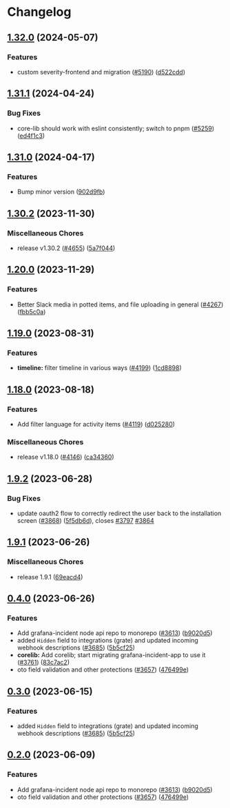# Changelog

## [1.32.0](https://github.com/grafana/incident/compare/incident-api-node-v1.31.1...incident-api-node-v1.32.0) (2024-05-07)


### Features

* custom severity-frontend and migration  ([#5190](https://github.com/grafana/incident/issues/5190)) ([d522cdd](https://github.com/grafana/incident/commit/d522cddbdff6c10ab185ac268088678c40d7dbae))

## [1.31.1](https://github.com/grafana/incident/compare/incident-api-node-v1.31.0...incident-api-node-v1.31.1) (2024-04-24)


### Bug Fixes

* core-lib should work with eslint consistently; switch to pnpm ([#5259](https://github.com/grafana/incident/issues/5259)) ([ed4f1c3](https://github.com/grafana/incident/commit/ed4f1c3170aed6d4f13ab583822f85c4bb5f032e))

## [1.31.0](https://github.com/grafana/incident/compare/incident-api-node-v1.30.2...incident-api-node-v1.31.0) (2024-04-17)


### Features

* Bump minor version ([902d9fb](https://github.com/grafana/incident/commit/902d9fb1baa095fa6ca5df79890147e8c9dcc284))

## [1.30.2](https://github.com/grafana/incident/compare/incident-api-node-v1.20.0...incident-api-node-v1.30.2) (2023-11-30)


### Miscellaneous Chores

* release v1.30.2 ([#4655](https://github.com/grafana/incident/issues/4655)) ([5a7f044](https://github.com/grafana/incident/commit/5a7f0447ca2a984085706d7e90ee3b035a8f1abe))

## [1.20.0](https://github.com/grafana/incident/compare/incident-api-node-v1.19.0...incident-api-node-v1.20.0) (2023-11-29)


### Features

* Better Slack media in potted items, and file uploading in general ([#4267](https://github.com/grafana/incident/issues/4267)) ([fbb5c0a](https://github.com/grafana/incident/commit/fbb5c0a60422ac16fae4cbec69215be7e25082de))

## [1.19.0](https://github.com/grafana/incident/compare/incident-api-node-v1.18.0...incident-api-node-v1.19.0) (2023-08-31)


### Features

* **timeline:** filter timeline in various ways ([#4199](https://github.com/grafana/incident/issues/4199)) ([1cd8898](https://github.com/grafana/incident/commit/1cd88984745a90ca168f6c6dd5b154693bd0239c))

## [1.18.0](https://github.com/grafana/incident/compare/incident-api-node-v1.9.2...incident-api-node-v1.18.0) (2023-08-18)


### Features

* Add filter language for activity items ([#4119](https://github.com/grafana/incident/issues/4119)) ([d025280](https://github.com/grafana/incident/commit/d02528077e3b18eeb6b2dad28edbc02926ec445a))


### Miscellaneous Chores

* release v1.18.0 ([#4146](https://github.com/grafana/incident/issues/4146)) ([ca34360](https://github.com/grafana/incident/commit/ca343606f3d9836fd5904e1954399a8dca626dea))

## [1.9.2](https://github.com/grafana/incident/compare/incident-api-node-v1.9.1...incident-api-node-v1.9.2) (2023-06-28)


### Bug Fixes

* update oauth2 flow to correctly redirect the user back to the installation screen ([#3868](https://github.com/grafana/incident/issues/3868)) ([5f5db6d](https://github.com/grafana/incident/commit/5f5db6d2537ef3d18857588e7f71e1c88591cd9e)), closes [#3797](https://github.com/grafana/incident/issues/3797) [#3864](https://github.com/grafana/incident/issues/3864)

## [1.9.1](https://github.com/grafana/incident/compare/incident-api-node-v0.4.0...incident-api-node-v1.9.1) (2023-06-26)


### Miscellaneous Chores

* release 1.9.1 ([69eacd4](https://github.com/grafana/incident/commit/69eacd48146d9f54c7a1fc011493b47d182e3c54))

## [0.4.0](https://github.com/grafana/incident/compare/incident-api-node-v0.3.0...incident-api-node-v0.4.0) (2023-06-26)


### Features

* Add grafana-incident node api repo to monorepo ([#3613](https://github.com/grafana/incident/issues/3613)) ([b9020d5](https://github.com/grafana/incident/commit/b9020d56eb14dbaaf0fe079580ff9a2406c266b3))
* added `Hidden` field to integrations (grate) and updated incoming webhook descriptions ([#3685](https://github.com/grafana/incident/issues/3685)) ([5b5cf25](https://github.com/grafana/incident/commit/5b5cf252666085d83995a92ae9414517a1fce408))
* **corelib:** Add corelib; start migrating grafana-incident-app to use it ([#3761](https://github.com/grafana/incident/issues/3761)) ([83c7ac2](https://github.com/grafana/incident/commit/83c7ac2bb375cd9b956458405202c2f97c2b9c8f))
* oto field validation and other protections ([#3657](https://github.com/grafana/incident/issues/3657)) ([476499e](https://github.com/grafana/incident/commit/476499ea2c7e9bdcd1f87d686b4709c51bbc8210))

## [0.3.0](https://github.com/grafana/incident/compare/incident-node-v0.2.0...incident-node-v0.3.0) (2023-06-15)


### Features

* added `Hidden` field to integrations (grate) and updated incoming webhook descriptions ([#3685](https://github.com/grafana/incident/issues/3685)) ([5b5cf25](https://github.com/grafana/incident/commit/5b5cf252666085d83995a92ae9414517a1fce408))

## [0.2.0](https://github.com/grafana/incident/compare/incident-node-v0.1.3...incident-node-v0.2.0) (2023-06-09)


### Features

* Add grafana-incident node api repo to monorepo ([#3613](https://github.com/grafana/incident/issues/3613)) ([b9020d5](https://github.com/grafana/incident/commit/b9020d56eb14dbaaf0fe079580ff9a2406c266b3))
* oto field validation and other protections ([#3657](https://github.com/grafana/incident/issues/3657)) ([476499e](https://github.com/grafana/incident/commit/476499ea2c7e9bdcd1f87d686b4709c51bbc8210))
